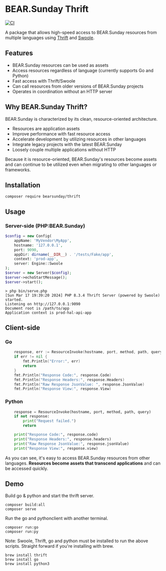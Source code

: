 # BEAR.Sunday Thrift

[![CI](https://github.com/bearsunday/BEAR.Thrift/actions/workflows/main.yml/badge.svg)](https://github.com/bearsunday/BEAR.Thrift/actions/workflows/main.yml)

A package that allows high-speed access to BEAR.Sunday resources from multiple languages using [Thrift](https://thrift.apache.org/) and [Swoole](https://www.php.net/manual/en/book.swoole.php).

## Features
 * BEAR.Sunday resources can be used as assets
 * Access resources regardless of language (currently supports Go and Python)
* Fast access with Thrift/Swoole
* Can call resources from older versions of BEAR.Sunday projects
* Operates in coordination without an HTTP server

## Why BEAR.Sunday Thrift?

BEAR.Sunday is characterized by its clean, resource-oriented architecture.

 * Resources are application assets
 * Improve performance with fast resource access
 * Accelerate development by utilizing resources in other languages
 * Integrate legacy projects with the latest BEAR.Sunday
 * Loosely couple multiple applications without HTTP

Because it is resource-oriented, BEAR.Sunday's resources become assets and can continue to be utilized even when migrating to other languages or frameworks.

## Installation

```
composer require bearsunday/thrift
```

## Usage

### Server-side (PHP:BEAR.Sunday)

```php
$config = new Config(
    appName: 'MyVendor\MyApp',
    hostname: '127.0.0.1',
    port: 9090,
    appDir: dirname(__DIR__) . '/tests/Fake/app',
    context: 'prod-app',
    server: Engine::Swoole
);
$server = new Server($config);
$server->echoStartMessage();
$server->start();
```

```shell
> php bin/serve.php
[Sun Mar 17 19:39:20 2024] PHP 8.3.4 Thrift Server (powered by Swoole) started.
Listening on http://127.0.0.1:9090
Document root is /path/to/app
Application context is prod-hal-api-app
```

## Client-side

### Go

```go
    response, err := ResourceInvoke(hostname, port, method, path, query)
    if err != nil {
        fmt.Println("Error:", err)
        return
    }
    fmt.Println("Response Code:", response.Code)
    fmt.Println("Response Headers:", response.Headers)
    fmt.Println("Raw Response JsonValue: ", response.JsonValue)
    fmt.Println("Response View:", response.View)
```

### Python

```python
    response = ResourceInvoke(hostname, port, method, path, query)
    if not response:
        print("Request failed.")
        return

    print("Response Code:", response.code)
    print("Response Headers:", response.headers)
    print("Raw Response JsonValue:", response.jsonValue)
    print("Response View:", response.view)
```

As you can see, it's easy to access BEAR.Sunday resources from other languages.
**Resources become assets that transcend applications** and can be accessed quickly.

## Demo

Build go & python and start the thrift server.

```
composer build:all
composer serve
```

Run the go and pythonclient with another terminal.

```
composer run:go
composer run:py
```

Note: Swoole, Thrift, go and python must be installed to run the above scripts. Straight forward if you're installing with brew.

```
brew install thrift
brew install go
brew install python3
```
